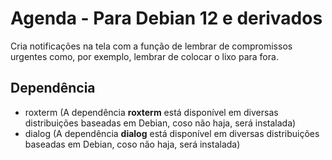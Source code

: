 # Agenda - Para Debian 12 e derivados

Cria notificações na tela com a função de lembrar de compromissos urgentes como,
por exemplo, lembrar de colocar o lixo para fora. 

## Dependência

- roxterm (A dependência **roxterm** está disponível em diversas distribuições baseadas em Debian, coso não haja, será instalada)
- dialog (A dependência **dialog** está disponível em diversas distribuições baseadas em Debian, coso não haja, será instalada)
  
